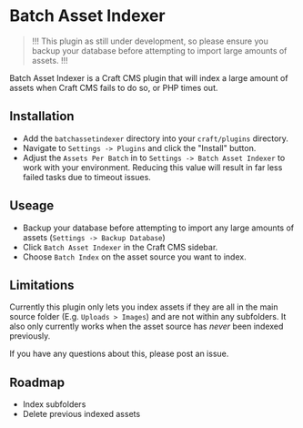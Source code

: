 # Batch Asset Indexer

> !!! This plugin as still under development, so please ensure you backup your database before attempting to import large amounts of assets. !!!

Batch Asset Indexer is a Craft CMS plugin that will index a large amount of assets when Craft CMS fails to do so, or PHP times out.

## Installation

- Add the `batchassetindexer` directory into your `craft/plugins` directory.
- Navigate to `Settings -> Plugins` and click the "Install" button.
- Adjust the `Assets Per Batch` in to `Settings -> Batch Asset Indexer` to work with your environment. Reducing this value will result in far less failed tasks due to timeout issues.

## Useage

- Backup your database before attempting to import any large amounts of assets (`Settings -> Backup Database`)
- Click `Batch Asset Indexer` in the Craft CMS sidebar.
- Choose `Batch Index` on the asset source you want to index.

## Limitations

Currently this plugin only lets you index assets if they are all in the main source folder (E.g. `Uploads > Images`) and are not within any subfolders. It also only currently works when the asset source has *never* been indexed previously.

If you have any questions about this, please post an issue.

## Roadmap

- Index subfolders
- Delete previous indexed assets